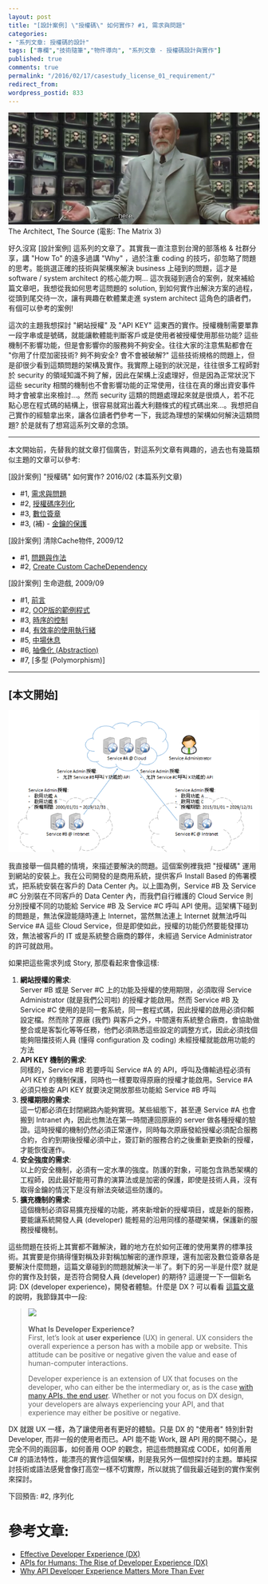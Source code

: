 ```yaml
---
layout: post
title: "[設計案例] \"授權碼\" 如何實作? #1, 需求與問題"
categories:
- "系列文章: 授權碼的設計"
tags: ["專欄","技術隨筆","物件導向", "系列文章 - 授權碼設計與實作"]
published: true
comments: true
permalink: "/2016/02/17/casestudy_license_01_requirement/"
redirect_from:
wordpress_postid: 833
---
```


![](/wp-content/uploads/2016/02/img_56c431d4ac75a-e1455698460913.png)  
The Architect, The Source (電影: The Matrix 3)  

好久沒寫 [設計案例] 這系列的文章了。其實我一直注意到台灣的部落格 & 社群分享，講 "How To" 的遠多過講 "Why" ，過於注重 coding 的技巧，卻忽略了問題的思考。能挑選正確的技術與架構來解決 business 上碰到的問題，這才是 software / system architect 的核心能力啊... 這次我碰到適合的案例，就來補給篇文章吧，我想從我如何思考這問題的 solution, 到如何實作出解決方案的過程，從頭到尾交待一次，讓有興趣在軟體業走進 system architect 這角色的讀者們，有個可以參考的案例!

<!--more-->

這次的主題我想探討 "網站授權" 及 "API KEY" 這東西的實作。授權機制需要單靠一段字串或是號碼，就能讓軟體能判斷客戶或是使用者被授權使用那些功能? 這些機制不影響功能，但是會影響你的服務夠不夠安全。往往大家的注意焦點都會在 "你用了什麼加密技術? 夠不夠安全? 會不會被破解?" 這些技術規格的問題上，但是卻很少看到這類問題的架構及實作。我實際上碰到的狀況是，往往很多工程師對於 security 的領域知識不夠了解，因此在架構上沒處理好，但是因為正常狀況下這些 security 相關的機制也不會影響功能的正常使用，往往在真的爆出資安事件時才會被拿出來檢討...。然而 security 這類的問題處理起來就是很煩人，若不花點心思在程式碼的結構上，很容易就寫出義大利麵條式的程式碼出來...。我想把自己實作的經驗拿出來，讓各位讀者們參考一下，我認為理想的架構如何解決這類問題? 於是就有了想寫這系列文章的念頭。

----

本文開始前，先替我的就文章打個廣告，對這系列文章有興趣的，過去也有幾篇類似主題的文章可以參考:

[設計案例] "授權碼" 如何實作? 2016/02 (本篇系列文章)  

- #1, [需求與問題](/2016/02/17/casestudy_license_01_requirement/)  
- #2, [授權碼序列化](/2016/02/24/casestudy_license_02_serialization/)  
- #3, [數位簽章](/2016/02/24/casestudy_license_03_digital_signature/)  
- #3, (補) - [金鑰的保護](/2016/03/19/casestudy_license_03_appendix_key_management/)


[設計案例] 清除Cache物件, 2009/12  

- #1, [問題與作法](/2009/12/19/設計案例-清除cache物件-1-問題與作法/)
- #2, [Create Custom CacheDependency](/2009/12/19/設計案例-清除cache物件-2-create-custom-cachedependency/)


[設計案例] 生命遊戲, 2009/09  

- #1, [前言](/2009/09/12/設計案例-生命遊戲1-前言/)
- #2, [OOP版的範例程式](/2009/09/14/設計案例-生命遊戲2-oop版的範例程式/)
- #3, [時序的控制](/2009/09/15/設計案例-生命遊戲3-時序的控制/)
- #4, [有效率的使用執行緒](/2009/09/19/設計案例-生命遊戲-4-有效率的使用執行緒/)
- #5, [中場休息](/2009/09/24/設計案例-生命遊戲-5-中場休息/)
- #6, [抽像化 (Abstraction)](/2009/10/03/設計案例-生命遊戲-6-抽像化-abstraction/)
- #7, [多型 (Polymorphism)]


----



## [本文開始]

![](/wp-content/uploads/2016/02/img_56c350dc74e6a.png)  

我直接舉一個具體的情境，來描述要解決的問題。這個案例裡我把 "授權碼" 運用到網站的安裝上。我在公司開發的是商用系統，提供客戶 Install Based 的佈署模式，把系統安裝在客戶的 Data Center 內。以上圖為例，Service #B 及 Service #C 分別裝在不同客戶的 Data Center 內，而我們自行維護的 Cloud Service 則分別授權不同的功能給 Service #B 及 Service #C 呼叫 API 使用。這架構下碰到的問題是，無法保證能隨時連上 Internet，當然無法連上 Internet 就無法呼叫 Service #A 這些 Cloud Service，但是即使如此，授權的功能仍然要能發揮功效，無法被客戶的 IT 或是系統整合廠商的夥伴，未經過 Service Administrator 的許可就啟用。



如果把這些需求列成 Story, 那麼看起來會像這樣:

1. **網站授權的需求**:  
Server #B 或是 Server #C 上的功能及授權的使用期限，必須取得 Service Administrator (就是我們公司啦) 的授權才能啟用。然而 Service #B 及 Service #C 使用的是同一套系統，同一套程式碼，因此授權的啟用必須仰賴設定檔。然而除了原廠 (我們) 與客戶之外，中間還有系統整合廠商，會協助做整合或是客製化等等任務，他們必須熟悉這些設定的調整方式，因此必須找個能夠阻擋技術人員 (懂得 configuration 及 coding) 未經授權就能啟用功能的方法
1. **API KEY 機制的需求**:  
同樣的，Service #B 若要呼叫 Service #A 的 API，呼叫及傳輸過程必須有 API KEY 的機制保護，同時也一樣要取得原廠的授權才能啟用。Service #A 必須只檢查 API KEY 就要決定開放那些功能給 Service #B 呼叫
1. **授權期限的需求**:  
這一切都必須在封閉網路內能夠實現。某些組態下，甚至連 Service #A 也會搬到 Intranet 內，因此也無法在第一時間連回原廠的 server 做各種授權的驗證。這時授權的機制仍然必須正常運作，同時每次原廠發給授權必須配合服務合約，合約到期後授權必須中止，簽訂新的服務合約之後重新更換新的授權，才能恢復運作。
1. **安全強度的需求**:  
以上的安全機制，必須有一定水準的強度。防護的對象，可能包含熟悉架構的工程師，因此最好能用可靠的演算法或是加密的保護，即使是技術人員，沒有取得金鑰的情況下是沒有辦法突破這些防護的。
1. **擴充機制的需求**:  
這個機制必須容易擴充授權的功能，將來新增新的授權項目，或是新的服務，要能讓系統開發人員 (developer) 能輕易的沿用同樣的基礎架構，保護新的服務授權機制。

這些問題在技術上其實都不難解決，難的地方在於如何正確的使用業界的標準技術。其實要是你搞得懂對稱及非對稱加解密的運作原理，還有加密及數位簽章各是要解決什麼問題，這篇文章碰到的問題就解決一半了。剩下的另一半是什麼? 就是你的實作及封裝，是否符合開發人員 (developer) 的期待? 這邊提一下一個新名詞: DX (developer experience)，開發者體驗。什麼是 DX ? 可以看看 [這篇文章](http://nordicapis.com/why-api-developer-experience-matters-more-than-ever/) 的說明，我節錄其中一段:

> ![](http://nordicapis.com/wp-content/uploads/Why-API-Developer-Experience-Matters-web.jpg)  
> 
> **What Is Developer Experience?**  
> First, let’s look at **user experience** (UX) in general. UX considers the overall experience a person has with a
> mobile app or website. This attitude can be positive or negative given the value and ease of human-computer
> interactions.
> 
> Developer experience is an extension of UX that focuses on the developer, who can either be the intermediary or, as is
> the case [with many APIs, the end user](http://nordicapis.com/designing-apis-humans/). Whether or not you focus on DX
> design, your developers are always experiencing your API, and that experience may either be positive or negative.

DX 就跟 UX 一樣，為了讓使用者有更好的體驗。只是 DX 的 "使用者" 特別針對 Developer, 而非一般的使用者而已。API 能不能 Work, 跟 API 用的開不開心，是完全不同的兩回事，如何善用 OOP 的觀念，把這些問題寫成 CODE，如何善用 C# 的語法特性，能漂亮的實作這個架構，則是我另外一個想探討的主題。單純探討技術或語法感覺會像打高空一樣不切實際，所以就挑了個我最近碰到的實作案例來探討。


下回預告: #2, 序列化


# 參考文章:

- [Effective Developer Experience (DX)](https://uxmag.com/articles/effective-developer-experience)
- [APIs for Humans: The Rise of Developer Experience (DX)](http://blog.hellosign.com/the-rise-of-developer-experience/)
- [Why API Developer Experience Matters More Than Ever](http://nordicapis.com/why-api-developer-experience-matters-more-than-ever/)